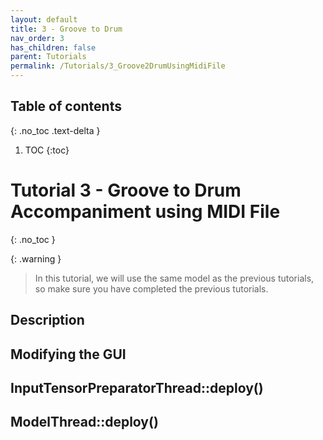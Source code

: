 ```yaml
---
layout: default
title: 3 - Groove to Drum 
nav_order: 3
has_children: false
parent: Tutorials
permalink: /Tutorials/3_Groove2DrumUsingMidiFile
---
```


## Table of contents
{: .no_toc .text-delta }

1. TOC
{:toc}

# Tutorial 3 - Groove to Drum Accompaniment using MIDI File
{: .no_toc }

{: .warning }
> In this tutorial, we will use the same model as the previous tutorials, so make sure you have completed the previous tutorials.

## Description

## Modifying the GUI

## InputTensorPreparatorThread::deploy()

## ModelThread::deploy()

